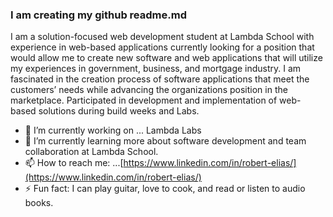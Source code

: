 ### I am creating my github readme.md

I am a solution-focused web development student at Lambda School with experience in web-based applications currently looking for a position that would allow me to create new software and web applications that will utilize my experiences in government, business, and mortgage industry. I am fascinated in the creation process of software applications that meet the customers’ needs while advancing the organizations position in the marketplace. Participated in development and implementation of web-based solutions during build weeks and Labs. 

- 🔭 I’m currently working on ... Lambda Labs 
- 🌱 I’m currently learning more about software development and team collaboration at Lambda School. 
- 📫 How to reach me: ...[https://www.linkedin.com/in/robert-elias/](https://www.linkedin.com/in/robert-elias/)
- ⚡ Fun fact: I can play guitar, love to cook, and read or listen to audio books. 

